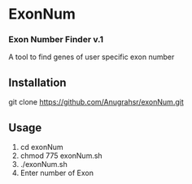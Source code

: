 # ExonNum 
                                                             
### Exon Number Finder v.1 
A tool to find genes of user specific exon number

## Installation
git clone https://github.com/Anugrahsr/exonNum.git

## Usage
1. cd exonNum
2. chmod 775 exonNum.sh
3. ./exonNum.sh
4. Enter number of Exon


